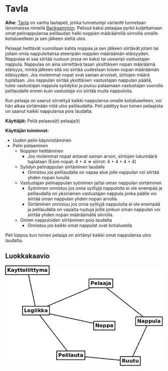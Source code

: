 # Tavla

**Aihe:** [Tavla](https://en.wikipedia.org/wiki/Tavla) on vanha lautapeli, jonka tunnetumpi variantti tunnetaan länsimaissa nimellä [Backgammon](https://en.wikipedia.org/wiki/Backgammon). Pelissä kaksi pelaajaa pyrkii kuljettamaan omat pelinappulansa pelilaudan halki noppien määräämillä siirroilla omalle kotialueelleen ja sen jälkeen sieltä ulos.

Pelaajat heittävät vuorollaan kahta noppaa ja sen jälkeen siirtävät jotain tai joitain omia nappuloitansa eteenpäin noppien määräämän etäisyyden. Nappulaa ei saa siirtää ruutuun jossa on kaksi tai useampi vastustajan nappula. Nappulaa on aina siirrettävä tasan yksittäisen nopan määräämä etäisyys, minkä jälkeen sitä voi siirtää uudestaan toisen nopan määräämän etäisyyden. Jos molemmat nopat ovat saman arvoiset, siirtojen määrä tuplataan. Jos nappulan siirtää yksittäisen vastustajan nappulan päällä, tulee vastustajan nappula syödyksi ja joutuu palaamaan vastustajan vuorolla pelilaudalle ennen kuin vastustaja voi siirtää muita nappuloita.

Kun pelaaja on saanut siirrettyä kaikki nappulansa omalle kotialueelleen, voi hän alkaa siirtämään niitä ulos pelilaudalta. Peli päättyy kun toinen pelaajista on saanut kaikki nappulansa pois laudalta.

**Käyttäjät:** Peliä pelaava(t) pelaaja(t)

**Käyttäjän toiminnot:**

- Uuden pelin käynnistäminen
- Pelin pelaaminen
  - Noppien heittäminen
    - Jos molemmat nopat antavat saman arvon, siirtojen lukumäärä tuplataan (Esim nopat: 4 + 4 => siirrot: 4 + 4 + 4 + 4)
  - Syödyn pelinappulan siirtäminen laudalle
    - Onnistuu jos pelilaudalla on vapaa alue jolle nappulan voi siirtää yhden nopan luvulla
  - Vastustajan pelinappulan syöminen ja/tai oman nappulan siirtäminen
    - Syöminen onnistuu jos omia syötyjä nappuloita ei ole enempää ja pelilaudalla on yksinäinen vastustajan nappula jonka päälle voi siirtää oman nappulan yhden nopan arvolla.
    - Siirtäminen onnistuu jos omia syötyjä nappuloita ei ole enempää ja pelilaudalla on vapaita ruutuja joille jonkun oman nappulan voi siirtää yhden nopan määräämällä siirrolla.
  - Omien nappuloiden siirtäminen pois laudalta
    - Onnistuu jos kaikki omat nappulat ovat kotialueella

Peli loppuu kun toinen pelaaja on siirtänyt kaikki omat nappulansa ulos laudalta.


## Luokkakaavio

![Luokkakaavio](https://github.com/qzuw/tavla/blob/master/doc/tavla-luokkakaavio.png)
